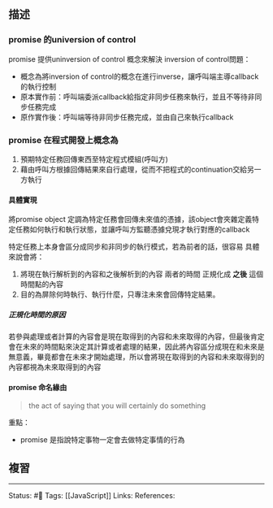 ## 描述






### promise 的universion of control

promise 提供uninversion of control 概念來解決 inversion of control問題：
- 概念為將inversion of control的概念在進行inverse，讓呼叫端主導callback的執行控制
- 原本實作前：呼叫端委派callback給指定非同步任務來執行，並且不等待非同步任務完成
- 原作實作後：呼叫端等待非同步任務完成，並由自己來執行callback



### promise 在程式開發上概念為

1. 預期特定任務回傳東西至特定程式模組(呼叫方)
2. 藉由呼叫方根據回傳結果來自行處理，從而不把程式的continuation交給另一方執行


#### 具體實現
將promise object 定調為特定任務會回傳未來值的憑據，該object會夾雜定義特定任務如何執行和執行狀態，並讓呼叫方監聽憑據兌現才執行對應的callback


特定任務上本身會區分成同步和非同步的執行模式，若為前者的話，很容易
具體來說會將：
1. 將現在執行解析到的內容和之後解析到的內容 兩者的時間 正規化成 **之後** 這個時間點的內容
2. 目的為屏除何時執行、執行什麼，只專注未來會回傳特定結果。

##### 正規化時間的原因
若參與處理或者計算的內容會是現在取得到的內容和未來取得的內容，但最後肯定會在未來的時間點來決定其計算或者處理的結果，因此將內容區分成現在和未來是無意義，畢竟都會在未來才開始處理，所以會將現在取得到的內容和未來取得到的內容都視為未來取得到的內容


#### promise 命名緣由

> the act of saying that you will certainly do something

重點：
- promise 是指說特定事物一定會去做特定事情的行為


## 複習



---
Status: #🌱 
Tags:
[[JavaScript]]
Links:
References: